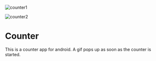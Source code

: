 ![counter1](https://user-images.githubusercontent.com/60540294/119702094-b492c980-be72-11eb-8051-c8b953563208.jpeg)


![counter2](https://user-images.githubusercontent.com/60540294/119702102-b78dba00-be72-11eb-9069-eb255601cb49.jpeg)


# Counter

This is a counter app for android. A gif pops up as soon as the counter is started.
